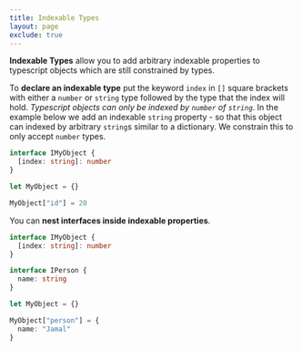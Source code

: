 ```yaml
---
title: Indexable Types
layout: page
exclude: true
---
```


**Indexable Types** allow you to add arbitrary indexable properties to typescript objects which are still constrained by types.

To **declare an indexable type** put the keyword `index` in `[]` square brackets with either a `number` or `string` type followed by the type that the index will hold. *Typescript objects can only be indexed by `number` of `string`*. In the example below we add an indexable `string` property - so that this object can indexed by arbitrary `string`s similar to a dictionary. We constrain this to only accept `number` types.
```ts
interface IMyObject {
  [index: string]: number
}

let MyObject = {}

MyObject["id"] = 20
```

You can **nest interfaces inside indexable properties**.
```ts
interface IMyObject {
  [index: string]: number
}

interface IPerson {
  name: string
}

let MyObject = {}

MyObject["person"] = {
  name: "Jamal"
}
```
<!--stackedit_data:
eyJoaXN0b3J5IjpbNjk3NDM5NDg0XX0=
-->